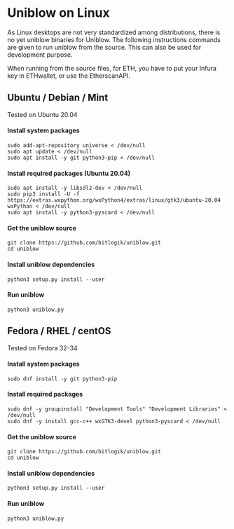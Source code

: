 
# Uniblow on Linux

As Linux desktops are not very standardized among distributions, there is no yet uniblow binaries for Uniblow. The following instructions commands are given to run uniblow from the source. This can also be used for development purpose.

When running from the source files, for ETH, you have to put your Infura key in ETHwallet, or use the EtherscanAPI.

## Ubuntu / Debian / Mint

Tested on Ubuntu 20.04

#### Install system packages

```
sudo add-apt-repository universe < /dev/null
sudo apt update < /dev/null
sudo apt install -y git python3-pip < /dev/null
```

#### Install required packages (Ubuntu 20.04)
```
sudo apt install -y libsdl2-dev < /dev/null
sudo pip3 install -U -f https://extras.wxpython.org/wxPython4/extras/linux/gtk3/ubuntu-20.04 wxPython < /dev/null
sudo apt install -y python3-pyscard < /dev/null
```

#### Get the uniblow source
```
git clone https://github.com/bitlogik/uniblow.git
cd uniblow
```

#### Install uniblow dependencies
```
python3 setup.py install --user
```

#### Run uniblow
```
python3 uniblow.py
```

## Fedora / RHEL / centOS

Tested on Fedora 32-34

#### Install system packages
```
sudo dnf install -y git python3-pip
```

#### Install required packages
```
sudo dnf -y groupinstall "Development Tools" "Development Libraries" < /dev/null
sudo dnf -y install gcc-c++ wxGTK3-devel python3-pyscard < /dev/null
```


#### Get the uniblow source
```
git clone https://github.com/bitlogik/uniblow.git
cd uniblow
```

#### Install uniblow dependencies
```
python3 setup.py install --user
```

#### Run uniblow
```
python3 uniblow.py
```